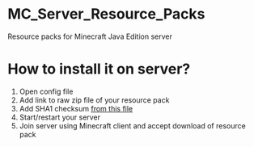 # MC_Server_Resource_Packs
Resource packs for Minecraft Java Edition server
# How to install it on server?
1.  Open config file
2.  Add link to raw zip file of your resource pack
3.  Add SHA1 checksum [from this file](CHECKSUM.md)
4.  Start/restart your server
5.  Join server using Minecraft client and accept download of resource pack
